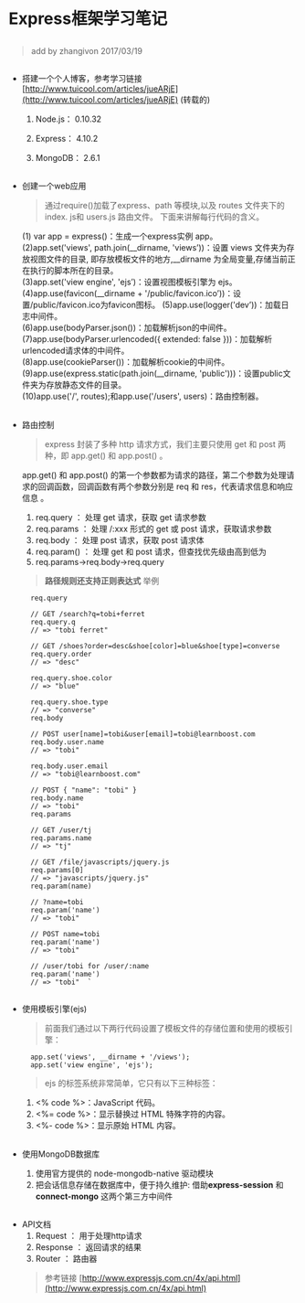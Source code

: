 # Express框架学习笔记 #
##
> add by zhangivon 2017/03/19
##

- 搭建一个个人博客，参考学习链接[http://www.tuicool.com/articles/jueARjE](http://www.tuicool.com/articles/jueARjE) (转载的)
	
	1. Node.js： 0.10.32

	2. Express： 4.10.2

	3. MongoDB： 2.6.1

##


- 创建一个web应用
	>  通过require()加载了express、path 等模块,以及 routes 文件夹下的index. js和 users.js 路由文件。 下面来讲解每行代码的含义。
	>  
	(1) var app = express()：生成一个express实例 app。  
	(2)app.set('views', path.join(__dirname, 'views’))：设置 views 文件夹为存放视图文件的目录, 即存放模板文件的地方,__dirname 为全局变量,存储当前正在执行的脚本所在的目录。  
	(3)app.set('view engine', 'ejs’)：设置视图模板引擎为 ejs。  
	(4)app.use(favicon(__dirname + '/public/favicon.ico’))：设置/public/favicon.ico为favicon图标。
	(5)app.use(logger('dev’))：加载日志中间件。  
	(6)app.use(bodyParser.json())：加载解析json的中间件。  (7)app.use(bodyParser.urlencoded({ extended: false }))：加载解析urlencoded请求体的中间件。  
	(8)app.use(cookieParser())：加载解析cookie的中间件。  
	(9)app.use(express.static(path.join(__dirname, 'public')))：设置public文件夹为存放静态文件的目录。  
	(10)app.use('/', routes);和app.use('/users', users)：路由控制器。  
##  

- 路由控制  
	> express 封装了多种 http 请求方式，我们主要只使用 get 和  post 两种，即  app.get() 和 app.post() 。  
	> 
	app.get() 和  app.post() 的第一个参数都为请求的路径，第二个参数为处理请求的回调函数，回调函数有两个参数分别是 req 和 res，代表请求信息和响应信息 。
	
	1. req.query ： 处理 get 请求，获取 get 请求参数  
	2. req.params ： 处理 /:xxx 形式的 get 或 post 请求，获取请求参数  
	3. req.body ： 处理 post 请求，获取 post 请求体  
	4. req.param() ： 处理 get 和 post 请求，但查找优先级由高到低为 
	5. req.params→req.body→req.query  
	> **路径规则还支持正则表达式**
	> 举例  
	>  

		req.query  

		// GET /search?q=tobi+ferret  
		req.query.q  
		// => "tobi ferret"  
		
		// GET /shoes?order=desc&shoe[color]=blue&shoe[type]=converse  
		req.query.order  
		// => "desc"  
		
		req.query.shoe.color  
		// => "blue"  
		
		req.query.shoe.type  
		// => "converse"  
		req.body
		
		// POST user[name]=tobi&user[email]=tobi@learnboost.com  
		req.body.user.name  
		// => "tobi"  
		
		req.body.user.email  
		// => "tobi@learnboost.com"  
		
		// POST { "name": "tobi" }  
		req.body.name  
		// => "tobi"  
		req.params
		
		// GET /user/tj  
		req.params.name  
		// => "tj"  
		
		// GET /file/javascripts/jquery.js  
		req.params[0]  
		// => "javascripts/jquery.js"  
		req.param(name)
		
		// ?name=tobi  
		req.param('name')  
		// => "tobi"  
		
		// POST name=tobi  
		req.param('name')  
		// => "tobi"  
		
		// /user/tobi for /user/:name   
		req.param('name')  
		// => "tobi"  `    

##

- 使用模板引擎(ejs)
	> 前面我们通过以下两行代码设置了模板文件的存储位置和使用的模板引擎：  
	> 
		app.set('views', __dirname + '/views');
		app.set('view engine', 'ejs');  

	> ejs 的标签系统非常简单，它只有以下三种标签：

	1. <% code %>：JavaScript 代码。
	2. <%= code %>：显示替换过 HTML 特殊字符的内容。
	3. <%- code %>：显示原始 HTML 内容。    
	>  

##

- 使用MongoDB数据库  
	
	1. 使用官方提供的 node-mongodb-native 驱动模块  
	2. 把会话信息存储在数据库中，便于持久维护: 借助**express-session** 和 **connect-mongo** 这两个第三方中间件

	> 
##

- API文档  
	1. Request ： 用于处理http请求
	2. Response ： 返回请求的结果
	3. Router ： 路由器
	> 参考链接 [http://www.expressjs.com.cn/4x/api.html](http://www.expressjs.com.cn/4x/api.html)